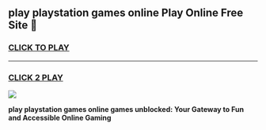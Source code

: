 
## play playstation games online Play Online Free Site 👋
<h3>
<a href="https://download.freeplayer.one?title=play_playstation_games_online&ref=21F">CLICK TO PLAY</a></h3>
<hr>

<h3>
<a href="https://download.freeplayer.one?title=play_playstation_games_online&ref=21F">CLICK 2 PLAY</a>
  
</h3>

<a href="https://download.freeplayer.one?title=play_playstation_games_online&ref=21F"><img src="https://cdnb.artstation.com/p/assets/images/images/032/539/853/original/anto-thomas-button-gif.gif"></a>


**play playstation games online games unblocked: Your Gateway to Fun and Accessible Online Gaming**

